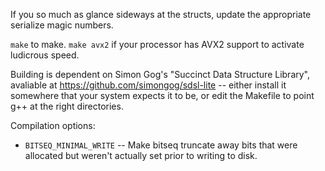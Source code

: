 If you so much as glance sideways at the structs, update the appropriate
serialize magic numbers.

`make` to make. `make avx2` if your processor has AVX2 support to
activate ludicrous speed.

Building is dependent on Simon Gog's "Succinct Data Structure Library",
avaliable at https://github.com/simongog/sdsl-lite -- either install it
somewhere that your system expects it to be, or edit the Makefile to
point g++ at the right directories.

Compilation options:

* `BITSEQ_MINIMAL_WRITE` -- Make bitseq truncate away bits that were
allocated but weren't actually set prior to writing to disk.
